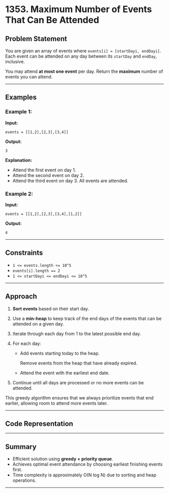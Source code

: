 # 1353. Maximum Number of Events That Can Be Attended

## Problem Statement

You are given an array of events where `events[i] = [startDayi, endDayi]`. Each event can be attended on any day between its `startDay` and `endDay`, inclusive.

You may attend **at most one event** per day. Return the **maximum** number of events you can attend.

---

## Examples

### Example 1:

**Input:**

```
events = [[1,2],[2,3],[3,4]]
```

**Output:**

```
3
```

**Explanation:**

* Attend the first event on day 1.
* Attend the second event on day 2.
* Attend the third event on day 3.
  All events are attended.

### Example 2:

**Input:**

```
events = [[1,2],[2,3],[3,4],[1,2]]
```

**Output:**

```
4
```

---

## Constraints

* `1 <= events.length <= 10^5`
* `events[i].length == 2`
* `1 <= startDayi <= endDayi <= 10^5`

---

## Approach

1. **Sort events** based on their start day.
2. Use a **min-heap** to keep track of the end days of the events that can be attended on a given day.
3. Iterate through each day from 1 to the latest possible end day.
4. For each day:

   * Add events starting today to the heap.

     Remove events from the heap that have already expired.
   * Attend the event with the earliest end date.
5. Continue until all days are processed or no more events can be attended.

This greedy algorithm ensures that we always prioritize events that end earlier, allowing room to attend more events later.

---

## Code Representation

---

## Summary

* Efficient solution using **greedy + priority queue**.
* Achieves optimal event attendance by choosing earliest finishing events first.
* Time complexity is approximately O(N log N) due to sorting and heap operations.

---
